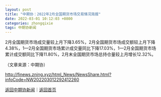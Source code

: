 ```yaml
---
layout: post
title: "中期协：2022年2月全国期货市场交易情况简报"
date: 2022-03-01 10:12:03 +0800
categories: zhongqixie
tags: 中期协新闻
---
```

<p>2月全国期货市场成交量较上月下降3.65%，2月全国期货市场成交额较上月下降4.38%，1—2月全国期货市场累计成交量同比下降17.03%，1—2月全国期货市场累计成交额同比下降11.80%，2月末全国期货市场总持仓量较上月增长12.32%。 </p><p class="em_media">（文章来源：中期协）</p>

<http://finews.zning.xyz/html_News/NewsShare.html?infoCode=NW202203012292412260>

[返回中期协新闻](//finews.withounder.com/category/zhongqixie.html)｜[返回首页](//finews.withounder.com/)